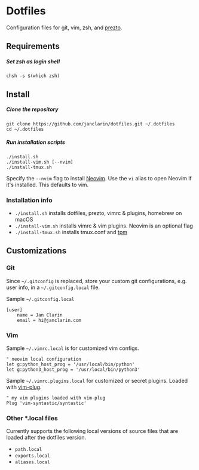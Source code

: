 # Dotfiles
Configuration files for git, vim, zsh, and
[prezto](https://github.com/sorin-ionescu/prezto).

## Requirements
##### Set zsh as login shell

```
chsh -s $(which zsh)
```

## Install
##### Clone the repository
```
git clone https://github.com/janclarin/dotfiles.git ~/.dotfiles
cd ~/.dotfiles
```

##### Run installation scripts
```
./install.sh
./install-vim.sh [--nvim]
./install-tmux.sh
```

Specify the `--nvim` flag to install [Neovim](https://github.com/neovim/neovim).
Use the `vi` alias to open Neovim if it's installed. This defaults to vim.


### Installation info
- `./install.sh` installs dotfiles, prezto, vimrc & plugins, homebrew on macOS
- `./install-vim.sh` installs vimrc & vim plugins. Neovim is an optional flag
- `./install-tmux.sh` installs tmux.conf and
    [tpm](https://github.com/tmux-plugins/tpm)

## Customizations
### Git
Since `~/.gitconfig` is replaced, store your custom git configurations, e.g.
user info, in a `~/.gitconfig.local` file.

Sample `~/.gitconfig.local`

```
[user]
    name = Jan Clarin
    email = hi@janclarin.com
```

### Vim
Sample `~/.vimrc.local` is for customized vim configs.

```
" neovim local configuration
let g:python_host_prog = '/usr/local/bin/python'
let g:python3_host_prog = '/usr/local/bin/python3'
```

Sample `~/.vimrc.plugins.local` for customized or secret plugins.
Loaded with [vim-plug](https://github.com/junegunn/vim-plug).


```
" my vim plugins loaded with vim-plug
Plug 'vim-syntastic/syntastic'
```

### Other *.local files
Currently supports the following local versions of source files that are loaded
after the dotfiles version.

- `path.local`
- `exports.local`
- `aliases.local`

